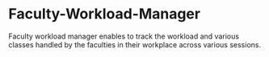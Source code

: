 # Faculty-Workload-Manager
Faculty workload manager enables to track the workload and various classes handled by the faculties in their workplace across various sessions. 
